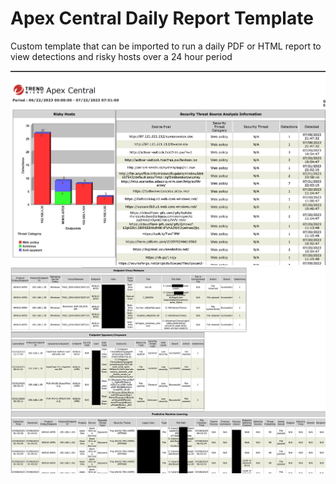 # Apex Central Daily Report Template
Custom template that can be imported to run a daily PDF or HTML report to view detections and risky hosts over a 24 hour period

![My Image](example1.png)
![My Image](example2.png)
